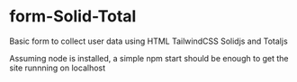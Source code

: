 # form-Solid-Total
Basic form to collect user data using HTML TailwindCSS Solidjs and Totaljs

Assuming node is installed, a simple npm start should be enough to get the site runnning on localhost
